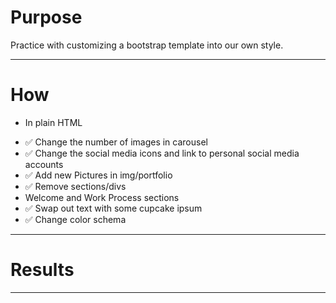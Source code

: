 # Purpose #
Practice with customizing a bootstrap template into our own style.
- - - - -

# How #
* In plain HTML
 - ✅ Change the number of images in carousel
 - ✅ Change the social media icons and link to personal social media accounts
 - ✅ Add new Pictures in img/portfolio
 - ✅ Remove sections/divs
  - Welcome and Work Process sections
 - ✅ Swap out text with some cupcake ipsum
 - ✅ Change color schema

- - - - -

# Results #

- - - - -
